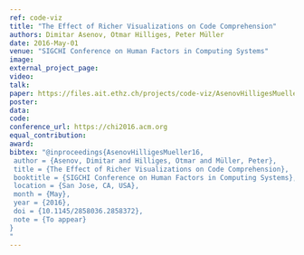 ```yaml
---
ref: code-viz
title: "The Effect of Richer Visualizations on Code Comprehension"
authors: Dimitar Asenov, Otmar Hilliges, Peter Müller
date: 2016-May-01
venue: "SIGCHI Conference on Human Factors in Computing Systems"
image: 
external_project_page: 
video: 
talk: 
paper: https://files.ait.ethz.ch/projects/code-viz/AsenovHilligesMueller16.pdf
poster: 
data: 
code: 
conference_url: https://chi2016.acm.org
equal_contribution: 
award: 
bibtex: "@inproceedings{AsenovHilligesMueller16,
 author = {Asenov, Dimitar and Hilliges, Otmar and Müller, Peter},
 title = {The Effect of Richer Visualizations on Code Comprehension},
 booktitle = {SIGCHI Conference on Human Factors in Computing Systems},
 location = {San Jose, CA, USA},
 month = {May},
 year = {2016},
 doi = {10.1145/2858036.2858372},
 note = {To appear}
}
"
---
```

